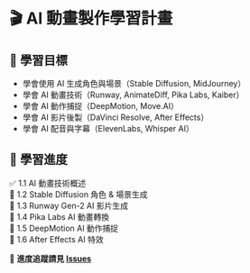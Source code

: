 # 🎬 AI 動畫製作學習計畫
## 📌 學習目標
- 學會使用 AI 生成角色與場景（Stable Diffusion, MidJourney）
- 學會 AI 動畫技術（Runway, AnimateDiff, Pika Labs, Kaiber）
- 學會 AI 動作捕捉（DeepMotion, Move.AI）
- 學會 AI 影片後製（DaVinci Resolve, After Effects）
- 學會 AI 配音與字幕（ElevenLabs, Whisper AI）

## 📌 學習進度
✅ 1.1 AI 動畫技術概述  
🔲 1.2 Stable Diffusion 角色 & 場景生成  
🔲 1.3 Runway Gen-2 AI 影片生成  
🔲 1.4 Pika Labs AI 動畫轉換  
🔲 1.5 DeepMotion AI 動作捕捉  
🔲 1.6 After Effects AI 特效  

📌 **進度追蹤請見 [Issues](https://github.com/Leontechai/AI-Learning-Plan/issues)**
